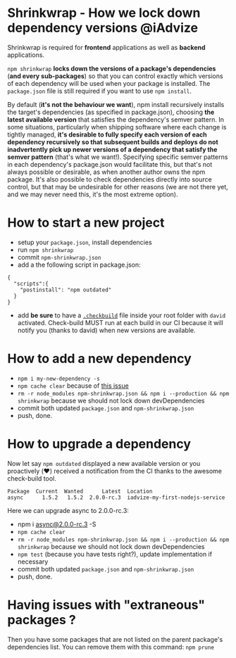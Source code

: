   Shrinkwrap - How we lock down dependency versions @iAdvize
  ==========================================================

  Shrinkwrap is required for **frontend** applications as well as **backend** applications.

  `npm shrinkwrap` **locks down the versions of a package's dependencies** (**and every sub-packages**) so that you can control exactly which versions of each dependency will be used when your package is installed. The `package.json` file is still required if you want to use `npm install`.

  By default (**it's not the behaviour we want**), npm install recursively installs the target's dependencies (as specified in package.json), choosing **the latest available version** that satisfies the dependency's semver pattern. In some situations, particularly when shipping software where each change is tightly managed, **it's desirable to fully specify each version of each dependency recursively so that subsequent builds and deploys do not inadvertently pick up newer versions of a dependency that satisfy the semver pattern** (that's what we want!). Specifying specific semver patterns in each dependency's package.json would facilitate this, but that's not always possible or desirable, as when another author owns the npm package. It's also possible to check dependencies directly into source control, but that may be undesirable for other reasons (we are not there yet, and we may never need this, it's the most extreme option).


  # How to start a new project

  - setup your `package.json`, install dependencies
  - run `npm shrinkwrap`
  - commit `npm-shrinkwrap.json`
  - add a the following script in package.json:

  ```
  {
    "scripts":{
      "postinstall": "npm outdated"
    }
  }
  ```

  - add **be sure** to have a [`.checkbuild`](https://github.com/iadvize/my-first-nodejs-service/blob/master/.checkbuild) file inside your root folder with `david` activated. Check-build MUST run at each build in our CI because it will notify you (thanks to david) when new versions are available.


  # How to add a new dependency

  - `npm i my-new-dependency -s`
  - `npm cache clear` because of [this issue](https://github.com/npm/npm/issues/3581)
  - `rm -r node_modules npm-shrinkwrap.json && npm i --production && npm shrinkwrap` because we should not lock down devDependencies
  - commit both updated `package.json` and `npm-shrinkwrap.json`
  - push, done.

  # How to upgrade a dependency

  Now let say `npm outdated` displayed a new available version or you proactively (:heart:) received a notification from the CI thanks to the awesome check-build tool.

  ```
  Package  Current  Wanted      Latest  Location
  async      1.5.2   1.5.2  2.0.0-rc.3  iadvize-my-first-nodejs-service
  ```

  Here we can upgrade async to 2.0.0-rc.3:

  - npm i async@2.0.0-rc.3 -S
  - `npm cache clear`
  - `rm -r node_modules npm-shrinkwrap.json && npm i --production && npm shrinkwrap` because we should not lock down devDependencies
  - `npm test` (because you have tests right?), update implementation if necessary
  - commit both updated `package.json` and `npm-shrinkwrap.json`
  - push, done.

  # Having issues with "extraneous" packages ?

  Then you have some packages that are not listed on the parent package's dependencies list.
  You can remove them with this command:
  `npm prune`
